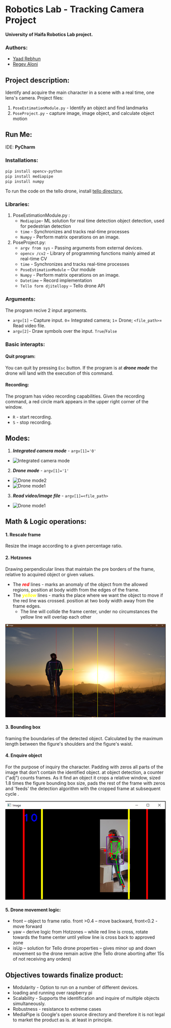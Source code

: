 # Robotics Lab - Tracking Camera Project
**University of Haifa Robotics Lab project.**

### Authors:
* [Yaad Rebhun](https://github.com/YaadR)
* [Regev Aloni](https://github.com/AloniRegev)

## Project description:
Identify and acquire the main character in a scene with a real time, one lens's camera.
Project files:
1. `PoseEstimationModule.py` - Identify an object and find landmarks 
2. `PoseProject.py` - capture image, image object, and calculate object motion


## Run Me:
IDE: **PyCharm**
### Installations:

```
pip install opencv-python
pip install mediapipe 
pip install numpy
```

To run the code on the tello drone, install [tello directory.](https://github.com/damiafuentes/DJITelloPy)

### Libraries:
1. PoseEstimationModule.py :
   * `Mediapipe`- ML solution for real time detection object detection, used for pedestrian detection
   * `time` - Synchronizes and tracks real-time processes
   * `Numpy` - Perform matrix operations on an image.
2. PoseProject.py:
   * `argv from sys` - Passing arguments from external devices.
   * `opencv /cv2` - Library of programming functions mainly aimed at real-time CV
   * `time` - Synchronizes and tracks real-time processes
   * `PoseEstimationModule` – Our module
   * `Numpy` - Perform matrix operations on an image.
   * `Datetime` – Record implementation
   * `Tello form djitellopy` – Tello drone API
### Arguments:
The program recive 2 input argoments.
 * `argv[1]` – Capture input. `0`= Integrated camera; `1`= Drone; `<file_path>`= Read video file.
 * `argv[2]`- Draw symbols over the input. `True`/`False`

### Basic interapts:
#### Quit program:
You can quit by pressing `Esc` button. If the program is at ***drone mode*** the drone will land with the execution of this command.
#### Recording:
The program has video recording capabilities. Given the recording command, a red circle mark appears in the upper right corner of the window.
* `R` - start recording.
* `S` - stop recording.

## Modes:
1. ***Integrated camera mode*** - `argv[1]='0'`
* ![Integrated camera mode](MarkdownFiles/integrated_camera.gif)

2. ***Drone mode*** - `argv[1]='1'`
* ![Drone mode2](MarkdownFiles/drone_flight2.gif)
* ![Drone mode1](MarkdownFiles/drone_flight1.gif)


3. ***Read video/image file*** - `argv[1]=<file_path>`
* ![Drone mode1](MarkdownFiles/video_file.gif)

## Math & Logic operations:
#### 1. Rescale frame
Resize the image according to a given percentage ratio.
#### 2. Hotzones
Drawing perpendicular lines that maintain the pre borders of the frame, relative to acquired object or given values.
* The <span style="color:red">***red***</span> lines - marks an anomaly of the object from the allowed regions, position at body width from the edges of the frame.
* The <span style="color:yellow">***yellow***</span> lines - marks the place where we want the object to move if the red line was crossed. position at two body width away from the frame edges.
  * The line will collide the frame center, under no circumstances the yellow line will overlap each other

![HotZones](/MarkdownFiles/hotZones.png)

#### 3. Bounding box
framing the boundaries of the detected object. Calculated by the maximum length between the figure's shoulders and the figure's waist.
#### 4. Enquire object
For the purpose of inquiry the character. Padding with zeros all parts of the image that don’t contain the identified object.
at object detection, a counter ("adj") counts frames. As it find an object it crops a relative window, sized 1.8 times the figure bounding box size, pads the rest of the frame
with zeros and 'feeds' the detection algorithm with the cropped frame at subsequent
cycle .

![croped image](/MarkdownFiles/crop_image.png)

#### 5. Drone movement logic:
  * front – object to frame ratio. front >0.4 – move backward, front<0.2 - move
  forward
  * yaw – derive logic from Hotzones – while red line is cross, rotate towards the
  frame center until yellow line is cross back to approved zone
  * isUp – solution for Tello drone properties – gives minor up and down
  movement so the drone remain active (the Tello drone aborting after 15s of not
  receiving any orders)
  
## Objectives towards finalize product:
* Modularity - Option to run on a number of different devices.
* loading and running over raspberry pi
* Scalability - Supports the identification and inquire of multiple objects simultaneously.
* Robustness - resistance to extreme cases
* MediaPipe is Google's open source directory and therefore it is not legal to market the
product as is. at least in principle.
